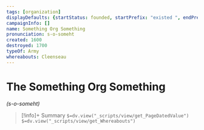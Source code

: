 ```yaml
---
tags: [organization]
displayDefaults: {startStatus: founded, startPrefix: "existed ", endPrefix: " ", endStatus: disbanded}
campaignInfo: []
name: Something Org Something
pronunciation: s-o-someht
created: 1600
destroyed: 1700
typeOf: Army
whereabouts: Cleenseau
---
```

# The Something Org Something
*(s-o-someht)*
>[!info]+ Summary
>`$=dv.view("_scripts/view/get_PageDatedValue")`
> `$=dv.view("_scripts/view/get_Whereabouts")`
